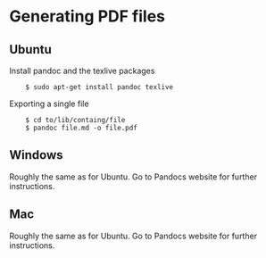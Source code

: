 # Generating PDF files

## Ubuntu

Install pandoc and the texlive packages
        
        $ sudo apt-get install pandoc texlive

Exporting a single file

        $ cd to/lib/containg/file
        $ pandoc file.md -o file.pdf

## Windows
Roughly the same as for Ubuntu. Go to Pandocs website for further instructions.

## Mac
Roughly the same as for Ubuntu. Go to Pandocs website for further instructions.

